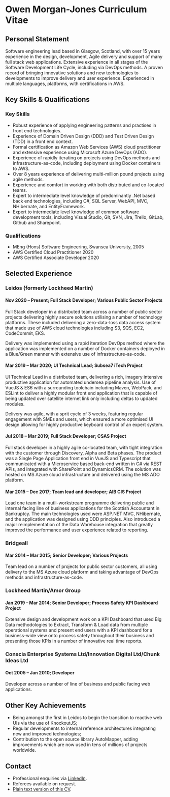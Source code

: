 # Owen Morgan-Jones Curriculum Vitae

## Personal Statement

Software engineering lead based in Glasgow, Scotland, with over 15 years experience in the design, development, Agile delivery and support of many full stack web applications. Extensive experience in all stages of the Software Development Life Cycle, including via DevOps methods. A proven record of bringing innovative solutions and new technologies to developments to improve delivery and user experience. Experienced in multiple languages, platforms, with certifications in AWS.

## Key Skills & Qualifications

### Key Skills

* Robust experience of applying engineering patterns and practises in front end technologies.
* Experience of Domain Driven Design (DDD) and Test Driven Design (TDD) in a front end context.
* Formal certification as Amazon Web Services (AWS) cloud practitioner and extensive experience using Microsoft Azure DevOps (ADO).
* Experience of rapidly iterating on projects using DevOps methods and infrastructure-as-code, including deployment using Docker containers to AWS.
* Over 8 years experience of delivering multi-million pound projects using agile methods.
* Experience and comfort in working with both distributed and co-located teams.
* Expert to intermediate level knowledge of predominantly .Net based back end technologies, including C#, SQL Server, WebAPI, MVC, NHibernate, and EntityFramework.
* Expert to intermediate level knowledge of common software development tools, including Visual Studio, Git, SVN, Jira, Trello, GitLab, Github and Sharepoint.

### Qualifications

* MEng (Hons) Software Engineering, Swansea University, 2005
* AWS Certified Cloud Practitioner 2020
* AWS Certified Associate Developer 2020

## Selected Experience

### Leidos (formerly Lockheed Martin)

#### Nov 2020 &ndash; Present; Full Stack Developer; Various Public Sector Projects

Full Stack developer in a distributed team across a number of public sector projects delivering highly secure solutions utilising a number of technology platforms. These included delivering a zero-data-loss data access system that made use of AWS cloud technologies including S3, SQS, EC2, CodeCommit, EKS.

Delivery was implemented using a rapid iteration DevOps method where the application was implemented on a number of Docker containers deployed in a Blue/Green manner with extensive use of infrastructure-as-code.

#### Mar 2019 &ndash; Mar 2020; UI Technical Lead; Subsea7 iTech Project

UI Technical Lead in a distributed team, delivering a rich, imagery intensive productive application for automated undersea pipeline analysis. Use of VueJS & ES6 with a surrounding toolchain including Maven, WebPack, and ESLint to deliver a highly modular front end application that is capable of being updated over satellite internet link only including deltas to updated modules.

Delivery was agile, with a sprit cycle of 3 weeks, featuring regular engagement with SMEs and users, which ensured a more optimised UI design allowing for highly productive keyboard control of an expert system.

#### Jul 2018 &ndash; Mar 2019; Full Stack Developer; CSAS Project

Full stack developer in a highly agile co-located team, with tight integration with the customer through Discovery, Alpha and Beta phases. The product was a Single Page Application front end in VueJS and Typescript that communicated with a Microservice based back-end written in C# via REST APIs, and integrated with SharePoint and DynamicsCRM. The solution was hosted on MS Azure cloud infrastructure and delivered using the MS ADO platform.

#### Mar 2015 &ndash; Dec 2017; Team lead and developer; AIB CIS Project

Lead one team in a mutli-workstream programme delivering public and internal facing line of business applications for the Scottish Accountant in Bankruptcy. The main technologies used were ASP.NET MVC, NHibernate, and the application was designed using DDD principles. Also introduced a major reimplementation of the Data Warehouse integration that greatly improved the performance and user experience related to reporting.

### Bridgeall

#### Mar 2014 &ndash; Mar 2015; Senior Developer; Various Projects

Team lead on a number of projects for public sector customers, all using delivery to the MS Azure cloud platform and taking advantage of DevOps methods and infrastructure-as-code.

### Lockheed Martin/Amor Group

#### Jan 2019 &ndash; Mar 2014; Senior Developer; Process Safety KPI Dashboard Project

Extensive design and development work on a KPI Dashboard that used Big Data methodologies to Extract, Transform & Load data from multiple operational systems and present end users with a KPI dashboard for a business-wide view onto process safety throughout their business and presenting those KPIs in a number of innovative real time reports.

### Conscia Enterprise Systems Ltd/Innovation Digital Ltd/Chunk Ideas Ltd

#### Oct 2005 &ndash; Jan 2010; Developer

Developer across a number of line of business and public facing web applications.

## Other Key Achievements

* Being amongst the first in Leidos to begin the transition to reactive web UIs via the use of KnockoutJS;
* Regular developments to internal reference architectures integrating new and improved technologies;
* Contribution to the open source library AutoMapper, adding improvements which are now used in tens of millions of projects worldwide.

## Contact

* Professional enquiries via [LinkedIn](https://www.linkedin.com/in/owenmorganjones/).
* Referees available on request.
* [Plain text version of this CV](./cv.md).
